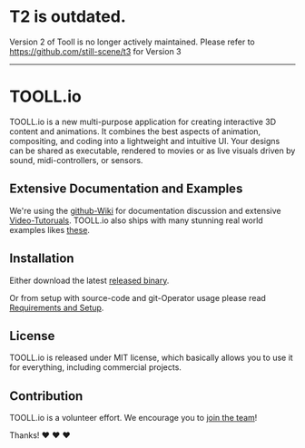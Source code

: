 



# T2 is outdated. 
Version 2 of Tooll is no longer actively maintained. 
Please refer to https://github.com/still-scene/t3 for Version 3


----------------------
# TOOLL.io 

TOOLL.io is a new multi-purpose application for creating interactive 3D content and animations. It combines the best aspects of animation, compositing, and coding into a lightweight and intuitive UI. Your designs can be shared as executable, rendered to movies or as live visuals driven by sound, midi-controllers, or sensors.

Extensive Documentation and Examples
-----------------------------------
We're using the [github-Wiki](https://github.com/framefield/tooll/wiki) for documentation discussion and extensive [Video-Tutoruals](https://www.youtube.com/playlist?list=PLj-rnPROvbn1_73IwBAqdPg-L2AaOyOAn). TOOLL.io also ships with many stunning real world examples likes [these](https://www.youtube.com/playlist?list=PLj-rnPROvbn3LNU34daaRk5EiaXlwo2E0).

Installation
------------
Either download the latest [released binary](https://github.com/framefield/tooll/releases).

Or from setup with source-code and git-Operator usage please read [Requirements and Setup](https://github.com/framefield/tooll/wiki/Requirements-and-Setup).

License
--------
TOOLL.io is released under MIT license, which basically allows you to use it for everything, including commercial projects.

Contribution
------------
TOOLL.io is a volunteer effort. We encourage you to [join the team](https://github.com/framefield/tooll/wiki/Contribute)!

Thanks! :heart: :heart: :heart:
